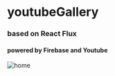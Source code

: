 # youtubeGallery

### based on React Flux
#### powered by Firebase and Youtube

![home](https://cloud.githubusercontent.com/assets/16857061/21378172/2aee535e-c6f9-11e6-909d-533c7a7fad3d.png)
